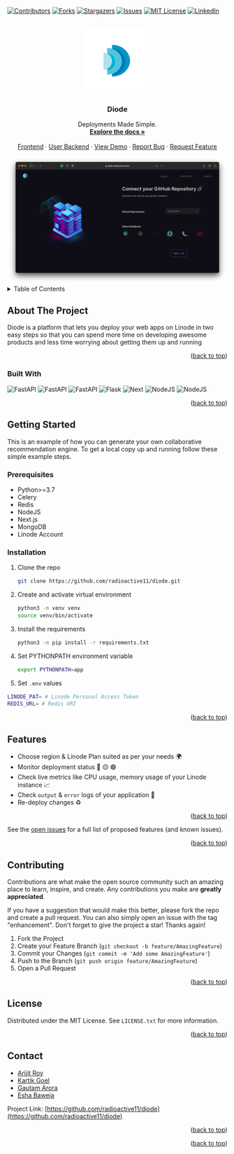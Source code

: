 <div id="top"></div>

[![Contributors][contributors-shield]][contributors-url]
[![Forks][forks-shield]][forks-url]
[![Stargazers][stars-shield]][stars-url]
[![Issues][issues-shield]][issues-url]
[![MIT License][license-shield]][license-url]
[![LinkedIn][linkedin-shield]][linkedin-url]



<!-- PROJECT LOGO -->
<br />
<div align="center">
  <a href="https://github.com/radioactive11/diode">
    <img src="STATIC/logo.png" alt="Logo" width="150" height="150">
  </a>

  <h3 align="center">Diode</h3>

  <p align="center">
    Deployments Made Simple.  
    <br />
    <a href="https://github.com/radioactive11/diode"><strong>Explore the docs »</strong></a>
    <br />
    <br />
    <a href="https://github.com/kg-kartik/moonlight-client/">Frontend</a>
    ·
    <a href="https://github.com/kg-kartik?tab=repositories/">User Backend</a>
    ·
    <a href="https://github.com/radioactive11/diode">View Demo</a>
    ·
    <a href="https://github.com/radioactive11/diode/issues">Report Bug</a>
    ·
    <a href="https://github.com/radioactive11/diode/issues">Request Feature</a>
  </p>
</div>

<img src="STATIC/repo.png">


<!-- TABLE OF CONTENTS -->
<details>
  <summary>Table of Contents</summary>
  <ol>
    <li>
      <a href="#about-the-project">About The Project</a>
      <ul>
        <li><a href="#built-with">Built With</a></li>
      </ul>
    </li>
    <li>
      <a href="#getting-started">Getting Started</a>
      <ul>
        <li><a href="#prerequisites">Prerequisites</a></li>
        <li><a href="#installation">Installation</a></li>
      </ul>
    </li>
    <li><a href="#features">Features</a></li>
    <li><a href="#contributing">Contributing</a></li>
    <li><a href="#license">License</a></li>
    <li><a href="#contact">Contact</a></li>
  </ol>
</details>



<!-- ABOUT THE PROJECT -->
## About The Project


Diode is a platform that lets you deploy your web apps on Linode in two easy steps so that you can spend more time on developing awesome products and less time worrying about getting them up and running 

<p align="right">(<a href="#top">back to top</a>)</p>


### Built With
<img alt="FastAPI" src="https://img.shields.io/badge/fastapi-009688?style=for-the-badge&logo=fastapi&logoColor=white"/>
<img alt="FastAPI" src="https://img.shields.io/badge/celery-37814A?style=for-the-badge&logo=celery&logoColor=white"/>
<img alt="FastAPI" src="https://img.shields.io/badge/redis-DC382D?style=for-the-badge&logo=redis&logoColor=white"/>
<img alt="Flask" src="https://img.shields.io/badge/mongodb-47A248?style=for-the-badge&logo=mongodb&logoColor=white"/>
<img alt="Next" src="https://img.shields.io/badge/next.js-000000?style=for-the-badge&logo=next.js&logoColor=white"/>
<img alt="NodeJS" src="https://img.shields.io/badge/node.js-339933?style=for-the-badge&logo=node.js&logoColor=white"/>
<img alt="NodeJS" src="https://img.shields.io/badge/linode-00A95C?style=for-the-badge&logo=linode&logoColor=white"/>
</p>

<p align="right">(<a href="#top">back to top</a>)</p>



<!-- GETTING STARTED -->
## Getting Started

This is an example of how you can generate your own collaborative recommendation engine.
To get a local copy up and running follow these simple example steps.

### Prerequisites

* Python>=3.7
* Celery
* Redis
* NodeJS
* Next.js
* MongoDB
* Linode Account




### Installation

1. Clone the repo
   ```sh
   git clone https://github.com/radioactive11/diode.git
   ```
2. Create and activate virtual environment
   ```sh
   python3 -m venv venv
   source venv/bin/activate
   ```
3. Install the requirements
   ```sh
   python3 -m pip install -r requirements.txt
   ```
4. Set PYTHONPATH environment variable
   ```sh
   export PYTHONPATH=app
   ```
5. Set `.env` values
```sh
LINODE_PAT= # Linode Personal Access Token
REDIS_URL= # Redis URI
```


<p align="right">(<a href="#top">back to top</a>)</p>



<!-- USAGE EXAMPLES -->
## Features

- Choose region & Linode Plan suited as per your needs 🌍
- Monitor deployment status 🔴 🟡 🟢
- Check live metrics like CPU usage, memory usage of your Linode instance 📈
- Check `output` & `error` logs of your application 📝
- Re-deploy changes ♻️


<p align="right">(<a href="#top">back to top</a>)</p>



<!-- ROADMAP -->

See the [open issues](https://github.com/radioactive11/diode/issues) for a full list of proposed features (and known issues).

<p align="right">(<a href="#top">back to top</a>)</p>



<!-- CONTRIBUTING -->
## Contributing

Contributions are what make the open source community such an amazing place to learn, inspire, and create. Any contributions you make are **greatly appreciated**.

If you have a suggestion that would make this better, please fork the repo and create a pull request. You can also simply open an issue with the tag "enhancement".
Don't forget to give the project a star! Thanks again!

1. Fork the Project
2. Create your Feature Branch (`git checkout -b feature/AmazingFeature`)
3. Commit your Changes (`git commit -m 'Add some AmazingFeature'`)
4. Push to the Branch (`git push origin feature/AmazingFeature`)
5. Open a Pull Request

<p align="right">(<a href="#top">back to top</a>)</p>



<!-- LICENSE -->
## License

Distributed under the MIT License. See `LICENSE.txt` for more information.

<p align="right">(<a href="#top">back to top</a>)</p>



<!-- CONTACT -->
## Contact

- [Arijit Roy](https://github.com/radioactive11/)
- [Kartik Goel](https://github.com/kg-kartik/)
- [Gautam Arora](https://github.com/Gautam-Arora24)
- [Esha Baweja](https://github.com/eshabaweja)

Project Link: [https://github.com/radioactive11/diode](https://github.com/radioactive11/diode)

<p align="right">(<a href="#top">back to top</a>)</p>



<!-- ACKNOWLEDGMENTS -->

<p align="right">(<a href="#top">back to top</a>)</p>



<!-- MARKDOWN LINKS & IMAGES -->
<!-- https://www.markdownguide.org/basic-syntax/#reference-style-links -->
[contributors-shield]: https://img.shields.io/github/contributors/radioactive11/diode.svg?style=for-the-badge
[contributors-url]: https://github.com/radioactive11/diode/graphs/contributors
[forks-shield]: https://img.shields.io/github/forks/radioactive11/diode.svg?style=for-the-badge
[forks-url]: https://github.com/radioactive11/diode/network/members
[stars-shield]: https://img.shields.io/github/stars/radioactive11/diode.svg?style=for-the-badge
[stars-url]: https://github.com/radioactive11/diode/stargazers
[issues-shield]: https://img.shields.io/github/issues/radioactive11/diode.svg?style=for-the-badge
[issues-url]: https://github.com/radioactive11/diode/issues
[license-shield]: https://img.shields.io/github/license/radioactive11/diode.svg?style=for-the-badge
[license-url]: https://github.com/radioactive11/diode/blob/master/LICENSE
[linkedin-shield]: https://img.shields.io/badge/-LinkedIn-black.svg?style=for-the-badge&logo=linkedin&colorB=555
[linkedin-url]: https://linkedin.com/in/arijit--roy
[product-screenshot]: images/screenshot.png